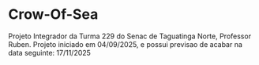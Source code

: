 # Crow-Of-Sea
Projeto Integrador da Turma 229 do Senac de Taguatinga Norte, Professor Ruben. Projeto iniciado em 04/09/2025, e possui previsao de acabar na data seguinte: 17/11/2025
